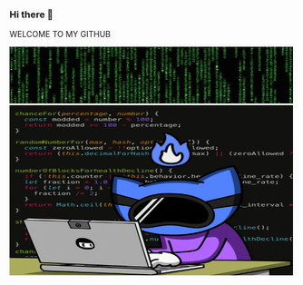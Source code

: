 ### Hi there 👋 
WELCOME TO MY GITHUB
<div>
<img src="https://github.com/shagun-tech/shagun-tech/blob/main/the-hacker-matrix.gif" alt="" width="500" height="100">
 </div> 
 <div>
<img src="https://github.com/shagun-tech/shagun-tech/blob/main/Code%20Hacking%20GIF%20by%20Pizza%20Ninjas.gif" alt="" width="500" height="300">
</div>





